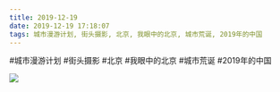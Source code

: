 ```yaml
---
title: 2019-12-19
date: 2019-12-19 17:18:07
tags: 城市漫游计划, 街头摄影, 北京, 我眼中的北京, 城市荒诞, 2019年的中国
---
```




#城市漫游计划 #街头摄影 #北京 #我眼中的北京 #城市荒诞 #2019年的中国

![](/assets/images/2019/12/0dfbb817b48827a5b8304994f41e02ae.jpg)
